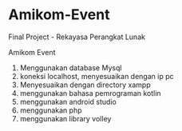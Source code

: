 # Amikom-Event
Final Project - Rekayasa Perangkat Lunak

Amikom Event
1. Menggunakan database Mysql
2. koneksi localhost, menyesuaikan dengan ip pc
3. Menyesuaikan dengan directory xampp
4. menggunakan bahasa pemrograman kotlin
5. menggunakan android studio
6. menggunakan php
7. menggunakan library volley

